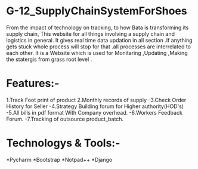# G-12_SupplyChainSystemForShoes

From the impact of technology on tracking, to how Bata is transforming its supply chain, This  website for all things involving a supply chain and logistics in general. It gives real time  data updation in all section .If anything gets stuck whole process will stop for that .all processes are interrelated to each other.  It is a Website which is used for Monitaring ,Updating ,Making the statergis from grass root level .

# Features:-
1.Track Foot print of product 
2.Monthly records of supply
-3.Check Order History for Seller
-4.Strategy Building forum for Higher authority(HOD's)
-5.All bills in pdf format With Company overhead.
-6.Workers Feedback Forum.
-7.Tracking of outsource product_batch.

# Technologys & Tools:-
*Pycharm
*Bootstrap
*Notpad++
*Django
